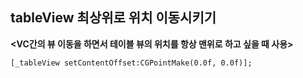 ## tableView 최상위로 위치 이동시키기

**<VC간의 뷰 이동을 하면서 테이블 뷰의 위치를 항상 맨위로 하고 싶을 때 사용>**

```
[_tableView setContentOffset:CGPointMake(0.0f, 0.0f)];
```